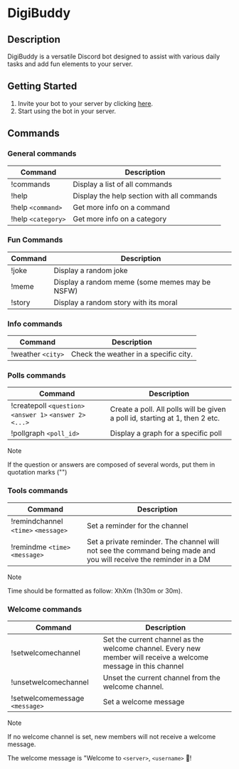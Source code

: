 # DigiBuddy

## Description

DigiBuddy is a versatile Discord bot designed to assist with various daily tasks and add fun elements to your server.

## Getting Started

1. Invite your bot to your server by clicking [here](https://discord.com/api/oauth2/authorize?client_id=1199547223843807362&permissions=8&scope=bot).
2. Start using the bot in your server.

## Commands

### General commands

| Command | Description |
| --- | --- |
| !commands | Display a list of all commands |
| !help | Display the help section with all commands |
| !help `<command>` | Get more info on a command |
| !help `<category>` | Get more info on a category |


### Fun Commands

| Command | Description |
| --- | --- |
| !joke | Display a random joke |
| !meme | Display a random meme (some memes may be NSFW) |
| !story | Display a random story with its moral |


### Info commands

| Command | Description |
| --- | --- |
| !weather `<city>` | Check the weather in a specific city. |


### Polls commands

| Command | Description |
| --- | --- |
| !createpoll `<question>` `<answer 1>` `<answer 2>` `<...>` | Create a poll. All polls will be given a poll id, starting at 1, then 2 etc.  |
| !pollgraph `<poll_id>` | Display a graph for a specific poll |

> [!NOTE]
> If the question or answers are composed of several words, put them in quotation marks ("")


### Tools commands

| Command | Description |
| --- | --- |
| !remindchannel `<time>` `<message>` | Set a reminder for the channel |
| !remindme `<time>` `<message>` | Set a private reminder. The channel will not see the command being made and you will receive the reminder in a DM |

> [!NOTE]
> Time should be formatted as follow: XhXm (1h30m or 30m).


### Welcome commands

| Command | Description |
| --- | --- |
| !setwelcomechannel | Set the current channel as the welcome channel. Every new member will receive a welcome message in this channel |
| !unsetwelcomechannel | Unset the current channel from the welcome channel. |
| !setwelcomemessage `<message>` | Set a welcome message |

> [!NOTE]
> If no welcome channel is set, new members will not receive a welcome message.
>
> The welcome message is "Welcome to `<server>`, `<username>` 🎉!
